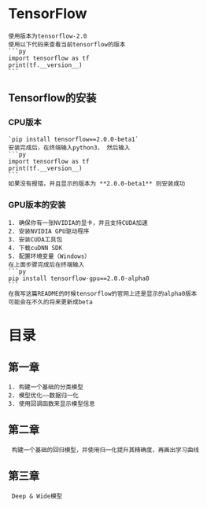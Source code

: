 # TensorFlow
    使用版本为tensorflow-2.0
    使用以下代码来查看当前tensorflow的版本
    ```py
    import tensorflow as tf
    print(tf.__version__)
    ```
## Tensorflow的安装
### CPU版本
    `pip install tensorflow==2.0.0-beta1`
    安装完成后，在终端输入python3， 然后输入
    ```py
    import tensorflow as tf
    print(tf.__version__)
    ```
    如果没有报错，并且显示的版本为 **2.0.0-beta1** 则安装成功
### GPU版本的安装
    1. 确保你有一张NVIDIA的显卡，并且支持CUDA加速
    2. 安装NVIDIA GPU驱动程序
    3. 安装CUDA工具包
    4. 下载cuDNN SDK
    5. 配置环境变量（Windows）
    在上面步骤完成后在终端输入
    ```py
    pip install tensorflow-gpu==2.0.0-alpha0
    ```
    在我写这篇README的时候tensorflow的官网上还是显示的alpha0版本
    可能会在不久的将来更新成beta

# 目录
## 第一章
    1. 构建一个基础的分类模型
    2. 模型优化——数据归一化
    3. 使用回调函数来显示模型信息
## 第二章
     构建一个基础的回归模型，并使用归一化提升其精确度，再画出学习曲线
## 第三章
     Deep & Wide模型
